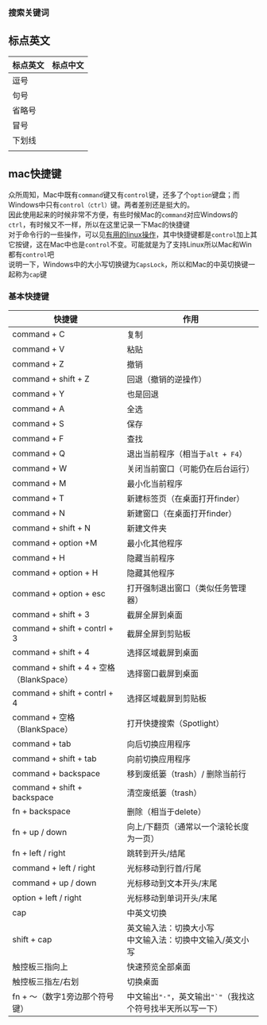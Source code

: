 ### 搜索关键词

## 标点英文

| 标点英文 | 标点中文 |
| -------- | -------- |
| 逗号     |          |
| 句号     |          |
| 省略号   |          |
| 冒号     |          |
| 下划线   |          |
|          |          |

## mac快捷键

众所周知，Mac中既有`command`键又有`control`键，还多了个`option`键盘；而Windows中只有`control（ctrl）`键。两者差别还是挺大的。  
因此使用起来的时候非常不方便，有些时候Mac的`command`对应Windows的`ctrl`，有时候又不一样，所以在这里记录一下Mac的快捷键  
对于命令行的一些操作，可以见[有用的linux操作](https://blackdn.github.io/2020/03/29/Linux-Command-2020/#命令行辅助操作快捷键)，其中快捷键都是`control`加上其它按键，这在Mac中也是`control`不变。可能就是为了支持Linux所以Mac和Win都有`control`吧    
说明一下，Windows中的大小写切换键为`CapsLock`，所以和Mac的中英切换键一起称为`cap`键


### 基本快捷键

| 快捷键                                   | 作用                                                         |
| ---------------------------------------- | ------------------------------------------------------------ |
| command + C                              | 复制                                                         |
| command + V                              | 粘贴                                                         |
| command + Z                              | 撤销                                                         |
| command + shift + Z                      | 回退（撤销的逆操作）                                         |
| command + Y                              | 也是回退                                                     |
| command + A                              | 全选                                                         |
| command + S                              | 保存                                                         |
| command + F                              | 查找                                                         |
| command + Q                              | 退出当前程序（相当于`alt + F4`）                             |
| command + W                              | 关闭当前窗口（可能仍在后台运行）                             |
| command + M                              | 最小化当前程序                                               |
| command + T                              | 新建标签页（在桌面打开finder）                               |
| command + N                              | 新建窗口（在桌面打开finder）                                 |
| command + shift + N                      | 新建文件夹                                                   |
| command + option +M                      | 最小化其他程序                                               |
| command + H                              | 隐藏当前程序                                                 |
| command + option + H                     | 隐藏其他程序                                                 |
| command + option + esc                   | 打开强制退出窗口（类似任务管理器）                           |
| command + shift + 3                      | 截屏全屏到桌面                                               |
| command + shift + contrl + 3             | 截屏全屏到剪贴板                                             |
| command + shift + 4                      | 选择区域截屏到桌面                                           |
| command + shift + 4 + 空格（BlankSpace） | 选择窗口截屏到桌面                                           |
| command + shift + contrl + 4             | 选择区域截屏到剪贴板                                         |
| command + 空格（BlankSpace）             | 打开快捷搜索（Spotlight）                                    |
| command + tab                            | 向后切换应用程序                                             |
| command + shift + tab                    | 向前切换应用程序                                             |
| command + backspace                      | 移到废纸篓（trash）/ 删除当前行                              |
| command + shift + backspace              | 清空废纸篓（trash）                                          |
| fn + backspace                           | 删除（相当于delete）                                         |
| fn + up / down                           | 向上/下翻页（通常以一个滚轮长度为一页）                      |
| fn + left / right                        | 跳转到开头/结尾                                              |
| command + left / right                   | 光标移动到行首/行尾                                          |
| command + up / down                      | 光标移动到文本开头/末尾                                      |
| option + left / right                    | 光标移动到单词开头/末尾                                      |
| cap                                      | 中英文切换                                                   |
| shift + cap                              | 英文输入法：切换大小写<br />中文输入法：切换中文输入/英文小写 |
| 触控板三指向上                           | 快速预览全部桌面                                             |
| 触控板三指左/右划                        | 切换桌面                                                     |
| fn + ～（数字1旁边那个符号键）           | 中文输出`"·"`，英文输出`` "`" ``（我找这个符号找半天所以写一下） |
